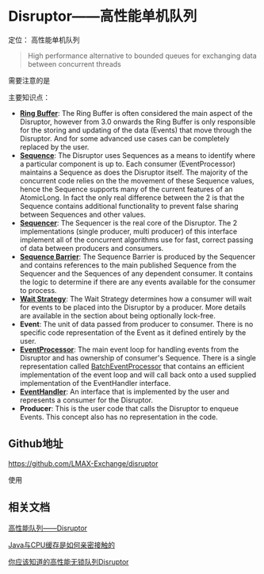 # Disruptor——高性能单机队列

定位： 高性能单机队列

> High performance alternative to bounded queues for exchanging data between concurrent threads
>
> 





需要注意的是





主要知识点：

- [**Ring Buffer**](https://github.com/LMAX-Exchange/disruptor/blob/master/src/main/java/com/lmax/disruptor/RingBuffer.java): The Ring Buffer is often considered the main aspect of the Disruptor, however from 3.0 onwards the Ring Buffer is only responsible for the storing and updating of the data (Events) that move through the Disruptor. And for some advanced use cases can be completely replaced by the user.
- [**Sequence**](https://github.com/LMAX-Exchange/disruptor/blob/master/src/main/java/com/lmax/disruptor/Sequence.java): The Disruptor uses Sequences as a means to identify where a particular component is up to. Each consumer (EventProcessor) maintains a Sequence as does the Disruptor itself. The majority of the concurrent code relies on the the movement of these Sequence values, hence the Sequence supports many of the current features of an AtomicLong. In fact the only real difference between the 2 is that the Sequence contains additional functionality to prevent false sharing between Sequences and other values.
- [**Sequencer**](https://github.com/LMAX-Exchange/disruptor/blob/master/src/main/java/com/lmax/disruptor/Sequencer.java): The Sequencer is the real core of the Disruptor. The 2 implementations (single producer, multi producer) of this interface implement all of the concurrent algorithms use for fast, correct passing of data between producers and consumers.
- [**Sequence Barrier**](https://github.com/LMAX-Exchange/disruptor/blob/master/src/main/java/com/lmax/disruptor/SequenceBarrier.java): The Sequence Barrier is produced by the Sequencer and contains references to the main published Sequence from the Sequencer and the Sequences of any dependent consumer. It contains the logic to determine if there are any events available for the consumer to process.
- [**Wait Strategy**](https://github.com/LMAX-Exchange/disruptor/blob/master/src/main/java/com/lmax/disruptor/WaitStrategy.java): The Wait Strategy determines how a consumer will wait for events to be placed into the Disruptor by a producer. More details are available in the section about being optionally lock-free.
- **Event**: The unit of data passed from producer to consumer. There is no specific code representation of the Event as it defined entirely by the user.
- [**EventProcessor**](https://github.com/LMAX-Exchange/disruptor/blob/master/src/main/java/com/lmax/disruptor/EventProcessor.java): The main event loop for handling events from the Disruptor and has ownership of consumer's Sequence. There is a single representation called [BatchEventProcessor](https://github.com/LMAX-Exchange/disruptor/blob/master/src/main/java/com/lmax/disruptor/BatchEventProcessor.java) that contains an efficient implementation of the event loop and will call back onto a used supplied implementation of the EventHandler interface.
- [**EventHandler**](https://github.com/LMAX-Exchange/disruptor/blob/master/src/main/java/com/lmax/disruptor/EventHandler.java): An interface that is implemented by the user and represents a consumer for the Disruptor.
- **Producer**: This is the user code that calls the Disruptor to enqueue Events. This concept also has no representation in the code.



## Github地址

https://github.com/LMAX-Exchange/disruptor

使用

## 相关文档

[高性能队列——Disruptor](https://tech.meituan.com/disruptor.html)

[Java与CPU缓存是如何亲密接触的](https://mp.weixin.qq.com/s/ODJqoiHYwAhRCMnVjunsbQ)

[你应该知道的高性能无锁队列Disruptor](https://juejin.im/post/5b5f10d65188251ad06b78e3?utm_source=gold_browser_extension)